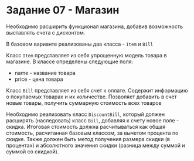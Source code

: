 # Задание 07 - Магазин

Необходимо расширить функционал магазина, добавив возможность выставлять счета с дисконтом.

В базовом варианте реализованы два класса - `Item` и `Bill`

Класс `Item` представляет из себя упрощенную модель товара в магазине. В классе определены следующие поля:
* name - название товара
* price - цена товара

Класс `Bill` представляет из себя счет к оплате. Содержит информацию о покупаемых товарах и их количестве.
Позволяет добавить в счет новые товары, получить суммарную стоимость всех товаров

Необходимо реализовать класс `DiscountBill`, который должен расширять (наследовать) класс `Bill`, добавляя к счету новое
поле - скидка. Итоговая стоимость должна расчитываться как общая стоимость, расчитанная базовым классом, за вычетом процента по скидке.
Также должен быть метод получения размера скидки (в процентах) и абсолютного значения скидки (разница между суммой и суммой со скидкой).

